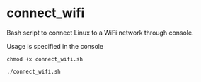 # connect_wifi

Bash script to connect Linux to a WiFi network through console.

Usage is specified in the console

```chmod +x connect_wifi.sh```

```./connect_wifi.sh```
